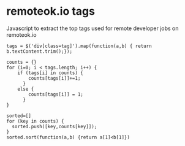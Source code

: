 # remoteok.io tags

Javascript to extract the top tags used for remote developer jobs on remoteok.io

```
tags = $('div[class=tag]').map(function(a,b) { return b.textContent.trim();});

counts = {}
for (i=0; i < tags.length; i++) {
    if (tags[i] in counts) {
        counts[tags[i]]+=1;
	  }
    else {
        counts[tags[i]] = 1;
	  }
}

sorted=[]
for (key in counts) {
  sorted.push([key,counts[key]]);
}
sorted.sort(function(a,b) {return a[1]<b[1]})
```
